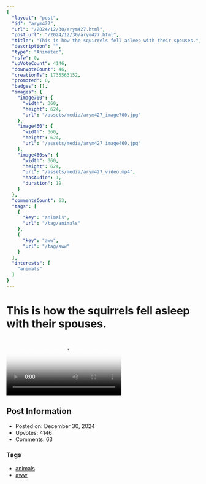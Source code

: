 ```yaml
---
{
  "layout": "post",
  "id": "arym427",
  "url": "/2024/12/30/arym427.html",
  "post_url": "/2024/12/30/arym427.html",
  "title": "This is how the squirrels fell asleep with their spouses.",
  "description": "",
  "type": "Animated",
  "nsfw": 0,
  "upVoteCount": 4146,
  "downVoteCount": 46,
  "creationTs": 1735563152,
  "promoted": 0,
  "badges": [],
  "images": {
    "image700": {
      "width": 360,
      "height": 624,
      "url": "/assets/media/arym427_image700.jpg"
    },
    "image460": {
      "width": 360,
      "height": 624,
      "url": "/assets/media/arym427_image460.jpg"
    },
    "image460sv": {
      "width": 360,
      "height": 624,
      "url": "/assets/media/arym427_video.mp4",
      "hasAudio": 1,
      "duration": 19
    }
  },
  "commentsCount": 63,
  "tags": [
    {
      "key": "animals",
      "url": "/tag/animals"
    },
    {
      "key": "aww",
      "url": "/tag/aww"
    }
  ],
  "interests": [
    "animals"
  ]
}
---
```


# This is how the squirrels fell asleep with their spouses.

<video controls playsinline loop poster="/assets/media/arym427_image460.jpg">
  <source src="/assets/media/arym427_video.mp4" type="video/mp4">
  Your browser does not support the video tag.
</video>

## Post Information

- Posted on: December 30, 2024
- Upvotes: 4146
- Comments: 63

### Tags

- [animals](/tag/animals)
- [aww](/tag/aww)
